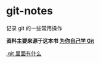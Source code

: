 # git-notes
记录 git 的一些常用操作

**资料主要来源于这本书 [为你自己学 Git](<https://kaochenlong.com/2017/11/28/new-git-book/>)**

[.git 里面有什么](<https://github.com/nbhaohao/git-notes/issues/1>)
